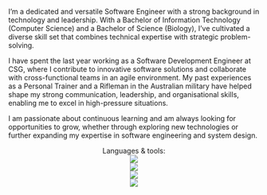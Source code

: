 I’m a dedicated and versatile Software Engineer with a strong background in technology and leadership. With a Bachelor of Information Technology (Computer Science) and a Bachelor of Science (Biology), I’ve cultivated a diverse skill set that combines technical expertise with strategic problem-solving. 

I have spent the last year working as a Software Development Engineer at CSG, where I contribute to innovative software solutions and collaborate with cross-functional teams in an agile environment. My past experiences as a Personal Trainer and a Rifleman in the Australian military have helped shape my strong communication, leadership, and organisational skills, enabling me to excel in high-pressure situations.

I am passionate about continuous learning and am always looking for opportunities to grow, whether through exploring new technologies or further expanding my expertise in software engineering and system design.


<p align="center">
  Languages & tools:<br/>
  <a href="https://skillicons.dev">
    <img src="https://skillicons.dev/icons?i=python,js,java,cs,c,r" />
    <br/>
    <img src="https://skillicons.dev/icons?i=php,html,css,bootstrap" />
    <br/>
    <img src="https://skillicons.dev/icons?i=aws,git,github,linux,vscode" />
    <br/>
    <img src="https://skillicons.dev/icons?i=mongodb,mysql" />
  </a>
</p>

<!---
KrissAndrew/KrissAndrew is a ✨ special ✨ repository because its `README.md` (this file) appears on your GitHub profile.
You can click the Preview link to take a look at your changes.
--->



